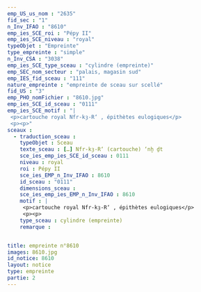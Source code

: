 ```yaml
---
emp_US_us_nom : "2635"
fid_sec : "1"
n_Inv_IFAO : "8610"
emp_ies_SCE_roi : "Pépy II"
emp_ies_SCE_niveau : "royal"
typeObjet : "Empreinte"
type_empreinte : "simple"
n_Inv_CSA : "3038"
emp_ies_SCE_type_sceau : "cylindre (empreinte)"
emp_SEC_nom_secteur : "palais, magasin sud"
emp_IES_fid_sceau : "111"
nature_empreinte : "empreinte de sceau sur scellé"
fid_US : "3"
emp_PHO_nomFichier : "8610.jpg"
emp_ies_SCE_id_sceau : "0111"
emp_ies_SCE_motif : "|
 <p>cartouche royal Nfr-kȝ-R‘ , épithètes eulogiques</p>
 <p><p>"
sceaux :
  - traduction_sceau : 
    typeObjet : Sceau
    texte_sceau : […] Nfr-kȝ-R‘ (cartouche) ‘nḫ ḏt 
    sce_ies_emp_ies_SCE_id_sceau : 0111
    niveau : royal
    roi : Pépy II
    sce_ies_EMP_n_Inv_IFAO : 8610
    id_sceau : "0111"
    dimensions_sceau : 
    sce_ies_emp_ies_EMP_n_Inv_IFAO : 8610
    motif : |
     <p>cartouche royal Nfr-kȝ-R‘ , épithètes eulogiques</p>
     <p><p>
    type_sceau : cylindre (empreinte)
    remarque : 


title: empreinte n°8610
images: 8610.jpg
id_notice: 8610
layout: notice
type: empreinte
partie: 2
---
```

